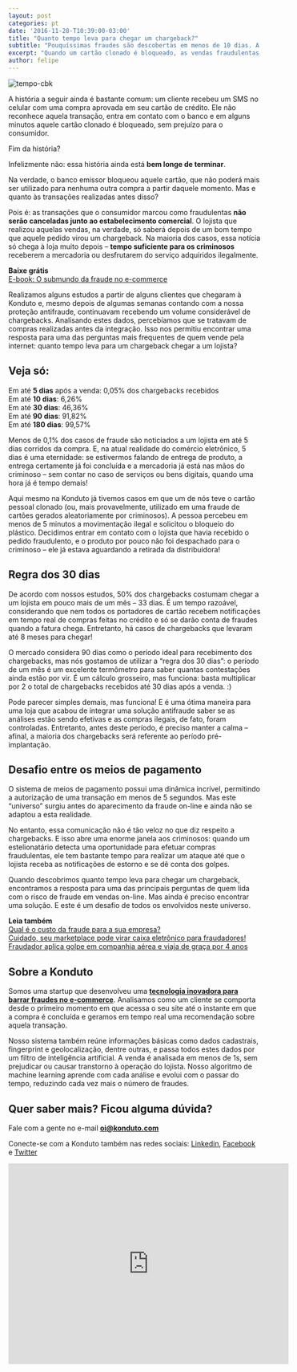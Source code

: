 ```yaml
---
layout: post
categories: pt
date: '2016-11-28-T10:39:00-03:00'
title: "Quanto tempo leva para chegar um chargeback?"
subtitle: "Pouquíssimas fraudes são descobertas em menos de 10 dias. A maioria pode demorar mais de um mês!"
excerpt: "Quando um cartão clonado é bloqueado, as vendas fraudulentas não são automaticamente canceladas junto ao lojista..."
author: felipe
---
```


![tempo-cbk](/images/161121tempo_do_cbk.png)

A história a seguir ainda é bastante comum: um cliente recebeu um SMS no celular com uma compra aprovada em seu cartão de crédito. Ele não reconhece aquela transação, entra em contato com o banco e em alguns minutos aquele cartão clonado é bloqueado, sem prejuízo para o consumidor.

Fim da história?

Infelizmente não: essa história ainda está **bem longe de terminar**.

Na verdade, o banco emissor bloqueou aquele cartão, que não poderá mais ser utilizado para nenhuma outra compra a partir daquele momento. Mas e quanto às transações realizadas antes disso?

Pois é: as transações que o consumidor marcou como fraudulentas **não serão canceladas junto ao estabelecimento comercial**. O lojista que realizou aquelas vendas, na verdade, só saberá depois de um bom tempo que aquele pedido virou um chargeback. Na maioria dos casos, essa notícia só chega à loja muito depois – **tempo suficiente para os criminosos** receberem a mercadoria ou desfrutarem do serviço adquiridos ilegalmente.

**Baixe grátis**  
[E-book: O submundo da fraude no e-commerce](http://ebooks.konduto.com/submundo-da-fraude?utm_source=konduto&utm_medium=blog&utm_campaign=conteudo-tempocbk)  

Realizamos alguns estudos a partir de alguns clientes que chegaram à Konduto e, mesmo depois de algumas semanas contando com a nossa proteção antifraude, continuavam recebendo um volume considerável de chargebacks. Analisando estes dados, percebíamos que se tratavam de compras realizadas antes da integração. Isso nos permitiu encontrar uma resposta para uma das perguntas mais frequentes de quem vende pela internet: quanto tempo leva para um chargeback chegar a um lojista?

## Veja só:
 
Em até **5 dias** após a venda: 0,05% dos chargebacks recebidos  
Em até **10 dias**: 6,26%  
Em até **30 dias**: 46,36%  
Em até **90 dias**: 91,82%  
Em até **180 dias**: 99,57%

Menos de 0,1% dos casos de fraude são noticiados a um lojista em até 5 dias corridos da compra. E, na atual realidade do comércio eletrônico, 5 dias é uma eternidade: se estivermos falando de entrega de produto, a entrega certamente já foi concluída e a mercadoria já está nas mãos do criminoso – sem contar no caso de serviços ou bens digitais, quando uma hora já é tempo demais!

Aqui mesmo na Konduto já tivemos casos em que um de nós teve o cartão pessoal clonado (ou, mais provavelmente, utilizado em uma fraude de cartões gerados aleatoriamente por criminosos). A pessoa percebeu em menos de 5 minutos a movimentação ilegal e solicitou o bloqueio do plástico. Decidimos entrar em contato com o lojista que havia recebido o pedido fraudulento, e o produto por pouco não foi despachado para o criminoso – ele já estava aguardando a retirada da distribuidora!

## Regra dos 30 dias

De acordo com nossos estudos, 50% dos chargebacks costumam chegar a um lojista em pouco mais de um mês – 33 dias. É um tempo razoável, considerando que nem todos os portadores de cartão recebem notificações em tempo real de compras feitas no crédito e só se darão conta de fraudes quando a fatura chega. Entretanto, há casos de chargebacks que levaram até 8 meses para chegar!

O mercado considera 90 dias como o período ideal para recebimento dos chargebacks, mas nós gostamos de utilizar a “regra dos 30 dias”: o período de um mês é um excelente termômetro para saber quantas contestações ainda estão por vir. É um cálculo grosseiro, mas funciona: basta multiplicar por 2 o total de chargebacks recebidos até 30 dias após a venda. :)

Pode parecer simples demais, mas funciona! E é uma ótima maneira para uma loja que acabou de integrar uma solução antifraude saber se as análises estão sendo efetivas e as compras ilegais, de fato, foram controladas. Entretanto, antes deste período, é preciso manter a calma – afinal, a maioria dos chargebacks será referente ao período pré-implantação.

## Desafio entre os meios de pagamento

O sistema de meios de pagamento possui uma dinâmica incrível, permitindo a autorização de uma transação em menos de 5 segundos. Mas este “universo” surgiu antes do aparecimento da fraude on-line e ainda não se adaptou a esta realidade.

No entanto, essa comunicação não é tão veloz no que diz respeito a chargebacks. E isso abre uma enorme janela aos criminosos: quando um estelionatário detecta uma oportunidade para efetuar compras fraudulentas, ele tem bastante tempo para realizar um ataque até que o lojista receba as notificações de estorno e se dê conta dos golpes.
 
Quando descobrimos quanto tempo leva para chegar um chargeback, encontramos a resposta para uma das principais perguntas de quem lida com o risco de fraude em vendas on-line. Mas ainda é preciso encontrar uma solução. E este é um desafio de todos os envolvidos neste universo. 

**Leia também**  
[Qual é o custo da fraude para a sua empresa?](https://blog.konduto.com/pt/2016/09/custo-da-fraude/?utm_source=konduto&utm_medium=blog&utm_campaign=conteudo-tempocbk)  
[Cuidado, seu marketplace pode virar caixa eletrônico para fraudadores!](https://blog.konduto.com/pt/2016/10/fraudador-vip-passagens-aereas/?utm_source=konduto&utm_medium=blog&utm_campaign=conteudo-tempocbk)  
[Fraudador aplica golpe em companhia aérea e viaja de graça por 4 anos](https://blog.konduto.com/pt/2016/10/fraudador-vip-passagens-aereas/?utm_source=konduto&utm_medium=blog&utm_campaign=conteudo-tempocbk)

## Sobre a Konduto

Somos uma startup que desenvolveu uma **[tecnologia inovadora para barrar fraudes no e-commerce](http://konduto.com/?utm_source=konduto&utm_medium=blog&utm_campaign=conteudo)**. Analisamos como um cliente se comporta desde o primeiro momento em que acessa o seu site até o instante em que a compra é concluída e geramos em tempo real uma recomendação sobre aquela transação.

Nosso sistema também reúne informações básicas como dados cadastrais, fingerprint e geolocalização, dentre outras, e passa todos estes dados por um filtro de inteligência artificial. A venda é analisada em menos de 1s, sem prejudicar ou causar transtorno à operação do lojista. Nosso algoritmo de machine learning aprende com cada análise e evolui com o passar do tempo, reduzindo cada vez mais o número de fraudes.
 
## Quer saber mais? Ficou alguma dúvida? 

Fale com a gente no e-mail **oi@konduto.com**         	
 
Conecte-se com a Konduto também nas redes sociais: [Linkedin](https://www.linkedin.com/company/konduto), [Facebook](https://www.facebook.com/konduto) e [Twitter](https://twitter.com/Konduto_) 
 
<iframe src="https://www.facebook.com/plugins/video.php?href=https%3A%2F%2Fwww.facebook.com%2Fkonduto%2Fvideos%2F613187352119217%2F&show_text=1&width=560" width="560" height="400" style="border:none;overflow:hidden" scrolling="no" frameborder="0" allowTransparency="true"></iframe>
